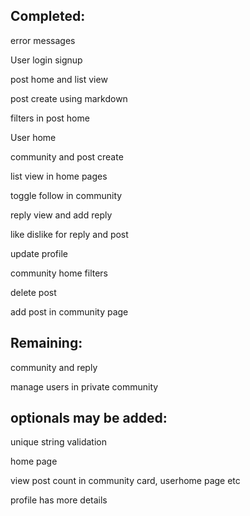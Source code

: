 ## Completed:
error messages

User login signup

post home and list view

post create using markdown

filters in post home

User home

community and post create

list view in home pages

toggle follow in community

reply view and add reply

like dislike for reply and post

update profile

community home filters

delete post

add post in community page
## Remaining:

community and reply

manage users in private community

## optionals may be added:
unique string validation

home page

view post count in community card, userhome page etc

profile has more details

